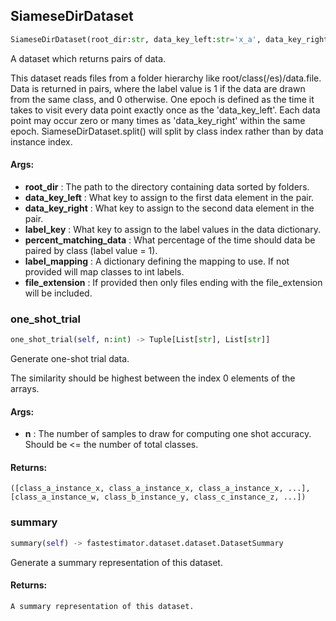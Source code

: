 ## SiameseDirDataset
```python
SiameseDirDataset(root_dir:str, data_key_left:str='x_a', data_key_right:str='x_b', label_key:str='y', percent_matching_data:float=0.5, label_mapping:Union[Dict[str, Any], NoneType]=None, file_extension:Union[str, NoneType]=None)
```
A dataset which returns pairs of data.

This dataset reads files from a folder hierarchy like root/class(/es)/data.file. Data is returned in pairs,
where the label value is 1 if the data are drawn from the same class, and 0 otherwise. One epoch is defined as
the time it takes to visit every data point exactly once as the 'data_key_left'. Each data point may occur zero
or many times as 'data_key_right' within the same epoch. SiameseDirDataset.split() will split by class index
rather than by data instance index.


#### Args:

* **root_dir** :  The path to the directory containing data sorted by folders.
* **data_key_left** :  What key to assign to the first data element in the pair.
* **data_key_right** :  What key to assign to the second data element in the pair.
* **label_key** :  What key to assign to the label values in the data dictionary.
* **percent_matching_data** :  What percentage of the time should data be paired by class (label value = 1).
* **label_mapping** :  A dictionary defining the mapping to use. If not provided will map classes to int labels.
* **file_extension** :  If provided then only files ending with the file_extension will be included.

### one_shot_trial
```python
one_shot_trial(self, n:int) -> Tuple[List[str], List[str]]
```
Generate one-shot trial data.

The similarity should be highest between the index 0 elements of the arrays.


#### Args:

* **n** :  The number of samples to draw for computing one shot accuracy. Should be &lt;= the number of total classes.

#### Returns:
    ([class_a_instance_x, class_a_instance_x, class_a_instance_x, ...],    [class_a_instance_w, class_b_instance_y, class_c_instance_z, ...])

### summary
```python
summary(self) -> fastestimator.dataset.dataset.DatasetSummary
```
Generate a summary representation of this dataset.

#### Returns:
    A summary representation of this dataset.